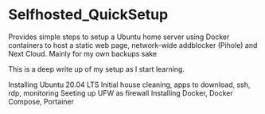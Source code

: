 # Selfhosted_QuickSetup
Provides simple steps to setup a Ubuntu home server using Docker containers to host a static web page, network-wide addblocker (Pihole) and Next Cloud. Mainly for my own backups sake 

This is a deep write up of my setup as I start learning.

Installing Ubuntu 20.04 LTS
Initial house cleaning, apps to download, ssh, rdp, monitoring
Seeting up UFW as firewall
Installing Docker, Docker Compose, Portainer

